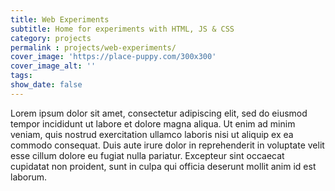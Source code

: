 ```yaml
---
title: Web Experiments
subtitle: Home for experiments with HTML, JS & CSS
category: projects
permalink : projects/web-experiments/
cover_image: 'https://place-puppy.com/300x300'
cover_image_alt: ''
tags:
show_date: false
---
```


Lorem ipsum dolor sit amet, consectetur adipiscing elit, sed do eiusmod tempor incididunt ut labore et dolore magna aliqua. Ut enim ad minim veniam, quis nostrud exercitation ullamco laboris nisi ut aliquip ex ea commodo consequat. Duis aute irure dolor in reprehenderit in voluptate velit esse cillum dolore eu fugiat nulla pariatur. Excepteur sint occaecat cupidatat non proident, sunt in culpa qui officia deserunt mollit anim id est laborum.